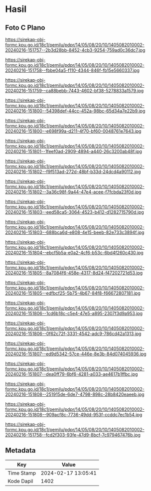 # Hasil

## Foto C Plano

https://sirekap-obj-formc.kpu.go.id/18c1/pemilu/pdpr/14/05/08/20/10/1405082010002-20240216-151757--2b3d28bb-8452-4cb3-9254-759ad0c36dc7.jpg

https://sirekap-obj-formc.kpu.go.id/18c1/pemilu/pdpr/14/05/08/20/10/1405082010002-20240216-151758--fbbe04a5-f110-4344-846f-fb15e5660337.jpg

https://sirekap-obj-formc.kpu.go.id/18c1/pemilu/pdpr/14/05/08/20/10/1405082010002-20240216-151759--ca88bebb-7443-4602-bf38-5278833a1579.jpg

https://sirekap-obj-formc.kpu.go.id/18c1/pemilu/pdpr/14/05/08/20/10/1405082010002-20240216-151800--54398def-44cc-452a-98bc-65d34a7e22b9.jpg

https://sirekap-obj-formc.kpu.go.id/18c1/pemilu/pdpr/14/05/08/20/10/1405082010002-20240216-151800--e698f99a-d211-4f70-bf60-0048761e7643.jpg

https://sirekap-obj-formc.kpu.go.id/18c1/pemilu/pdpr/14/05/08/20/10/1405082010002-20240216-151801--1feef0ad-2909-4894-a440-26c3200ab48f.jpg

https://sirekap-obj-formc.kpu.go.id/18c1/pemilu/pdpr/14/05/08/20/10/1405082010002-20240216-151802--f9f513ad-272d-48bf-b33d-24dcd4a90112.jpg

https://sirekap-obj-formc.kpu.go.id/18c1/pemilu/pdpr/14/05/08/20/10/1405082010002-20240216-151802--3a36c98f-9a44-47e4-acee-f7fcbda23f0d.jpg

https://sirekap-obj-formc.kpu.go.id/18c1/pemilu/pdpr/14/05/08/20/10/1405082010002-20240216-151803--eed58ca5-3064-4523-b412-d1282715790d.jpg

https://sirekap-obj-formc.kpu.go.id/18c1/pemilu/pdpr/14/05/08/20/10/1405082010002-20240216-151803--688bca6d-e808-4e15-beeb-82e733c3894f.jpg

https://sirekap-obj-formc.kpu.go.id/18c1/pemilu/pdpr/14/05/08/20/10/1405082010002-20240216-151804--ebcf5b5a-e0a2-4cf6-b53c-6bd4f260c430.jpg

https://sirekap-obj-formc.kpu.go.id/18c1/pemilu/pdpr/14/05/08/20/10/1405082010002-20240216-151805--8a7084f6-458e-4317-8d24-f47202721d53.jpg

https://sirekap-obj-formc.kpu.go.id/18c1/pemilu/pdpr/14/05/08/20/10/1405082010002-20240216-151805--edfbcf25-5b75-4b67-84f8-f66672807181.jpg

https://sirekap-obj-formc.kpu.go.id/18c1/pemilu/pdpr/14/05/08/20/10/1405082010002-20240216-151806--1cd6b18c-c5e4-47e5-a895-2307f3d9a953.jpg

https://sirekap-obj-formc.kpu.go.id/18c1/pemilu/pdpr/14/05/08/20/10/1405082010002-20240216-151806--0f62c72f-3331-4542-adc9-786cd42a1313.jpg

https://sirekap-obj-formc.kpu.go.id/18c1/pemilu/pdpr/14/05/08/20/10/1405082010002-20240216-151807--ed9d5342-57ce-446e-8e3b-84d074045936.jpg

https://sirekap-obj-formc.kpu.go.id/18c1/pemilu/pdpr/14/05/08/20/10/1405082010002-20240216-151807--dea0ff79-6bf6-4281-a033-ae4617b1ffbc.jpg

https://sirekap-obj-formc.kpu.go.id/18c1/pemilu/pdpr/14/05/08/20/10/1405082010002-20240216-151808--251915de-6de7-4798-898c-28b8420eaeeb.jpg

https://sirekap-obj-formc.kpu.go.id/18c1/pemilu/pdpr/14/05/08/20/10/1405082010002-20240216-151808--909acf8c-7736-49dd-953f-ccddc7ec1b54.jpg

https://sirekap-obj-formc.kpu.go.id/18c1/pemilu/pdpr/14/05/08/20/10/1405082010002-20240216-151758--fcd2f303-93fe-47d9-8bcf-7c979467476b.jpg


## Metadata

| Key        | Value               |
| ---------- | ------------------- |
| Time Stamp | 2024-02-17 13:05:41 |
| Kode Dapil | 1402                |



